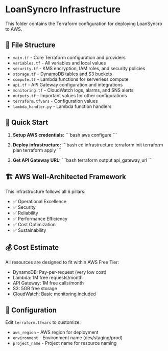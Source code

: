 # LoanSyncro Infrastructure

This folder contains the Terraform configuration for deploying LoanSyncro to AWS.

## 📁 File Structure

- `main.tf` - Core Terraform configuration and providers
- `variables.tf` - All variables and local values
- `security.tf` - KMS encryption, IAM roles, and security policies
- `storage.tf` - DynamoDB tables and S3 buckets
- `compute.tf` - Lambda functions for serverless compute
- `api.tf` - API Gateway configuration and integrations
- `monitoring.tf` - CloudWatch logs, alarms, and SNS alerts
- `outputs.tf` - Important values for other configurations
- `terraform.tfvars` - Configuration values
- `lambda_handler.py` - Lambda function handlers

## 🚀 Quick Start

1. **Setup AWS credentials:**
   \`\`\`bash
   aws configure
   \`\`\`

2. **Deploy infrastructure:**
   \`\`\`bash
   cd infrastructure
   terraform init
   terraform plan
   terraform apply
   \`\`\`

3. **Get API Gateway URL:**
   \`\`\`bash
   terraform output api_gateway_url
   \`\`\`

## 🏗️ AWS Well-Architected Framework

This infrastructure follows all 6 pillars:

- ✅ Operational Excellence
- ✅ Security
- ✅ Reliability
- ✅ Performance Efficiency
- ✅ Cost Optimization
- ✅ Sustainability

## 💰 Cost Estimate

All resources are designed to fit within AWS Free Tier:

- DynamoDB: Pay-per-request (very low cost)
- Lambda: 1M free requests/month
- API Gateway: 1M free calls/month
- S3: 5GB free storage
- CloudWatch: Basic monitoring included

## 🔧 Configuration

Edit `terraform.tfvars` to customize:

- `aws_region` - AWS region for deployment
- `environment` - Environment name (dev/staging/prod)
- `project_name` - Project name for resource naming
